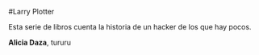 #Larry Plotter

Esta serie de libros cuenta la historia de un hacker de los que hay pocos.

**Alicia Daza**, tururu
